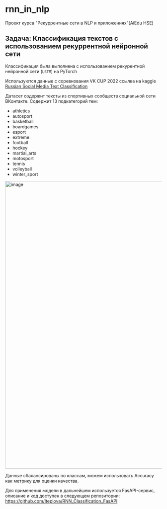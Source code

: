 # rnn_in_nlp
Проект курса "Рекуррентные сети в NLP и приложениях"(AiEdu HSE)

## Задача: Классификация текстов с использованием рекуррентной нейронной сети

Классификация была выполнена с использованием рекурентной нейронной сети (```LSTM```) на PyTorch

Используются данные с соревнования VK CUP 2022 ссылка на kaggle
[Russian Social Media Text Classification](https://www.kaggle.com/datasets/mikhailma/russian-social-media-text-classification/data)

Датасет содержит тексты из спортивных сообществ социальной сети ВКонтакте.
Содержит 13 подкатегорий тем:
* athletics
* autosport
* basketball
* boardgames
* esport
* extreme
* football
* hockey
* martial_arts
* motosport
* tennis
* volleyball
* winter_sport

<img width="925" alt="image" src="https://github.com/lteplova/rnn_in_nlp/assets/38242392/6d384fac-73e5-4284-8442-6c260ad5ba28">

Данные сбалансированы по классам, можем использовать Accuracy как метрику для оценки качества.

Для применения модели в дальнейшем используется FasAPI-сервис, описание и код доступен в следующем репозитории: 
<a href="https://github.com/lteplova/RNN_Classification_FasAPI">https://github.com/lteplova/RNN_Classification_FasAPI</a>



